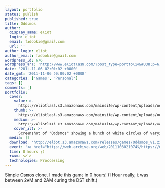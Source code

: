 ```yaml
---
layout: portfolio
status: publish
published: true
title: Oddsmos
author:
  display_name: eliot
  login: eliot
  email: fadookie@gmail.com
  url: ''
author_login: eliot
author_email: fadookie@gmail.com
wordpress_id: 676
wordpress_url: 'http://www.eliotlash.com/?post_type=portfolio&#038;p=676'
date: '2011-11-06 02:00:02 +0000'
date_gmt: '2011-11-06 10:00:02 +0000'
categories: ['Games', 'Personal']
tags: []
comments: []
portfolio:
  cover:
    value: >-
      https://eliotlash.s3.amazonaws.com/mainsite/wp-content/uploads/oddsmos_screen.png
    thumb: >-
      https://eliotlash.s3.amazonaws.com/mainsite/wp-content/uploads/oddsmos_screen-150x150.png
    medium: >-
      https://eliotlash.s3.amazonaws.com/mainsite/wp-content/uploads/oddsmos_screen-300x225.png
    cover_alt: >-
      Screenshot of "Oddsmos" showing a bunch of white circles of varying sizes and one green circle on a black background.
  media: []
  download: 'http://eliot.s3.amazonaws.com/releases/games/Oddsmos_v1.zip'
  event: '<a href="https://web.archive.org/web/20111030210745/https://0hgame.eu/">0 Hour Game Jam</a'
  time: 0 hours ;)
  team: Solo
  technologies: Proccessing
---
```

<p>Simple <a title="Osmos is a much better game than this one!" href="http://www.hemispheregames.com/osmos/" target="_blank">Osmos</a> clone. I made this game in 0 hours!&nbsp;(1 Hour really, it was between 2AM and 2AM during the DST shift.)</p>
